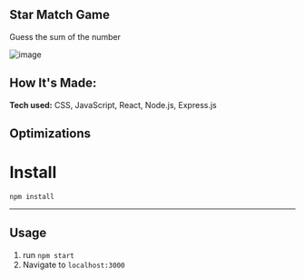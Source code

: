 
## Star Match Game
Guess the sum of the number 


![image](https://res.cloudinary.com/amunoali/image/upload/v1674601236/star-match_snqj6r.png)


## How It's Made:

**Tech used:** CSS, JavaScript, React, Node.js, Express.js



## Optimizations



# Install

`npm install`

---

## Usage
1. run `npm start`
2. Navigate to `localhost:3000`